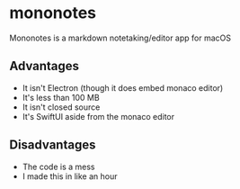 # mononotes
Mononotes is a markdown notetaking/editor app for macOS

## Advantages
- It isn't Electron (though it does embed monaco editor)
- It's less than 100 MB
- It isn't closed source
- It's SwiftUI aside from the monaco editor
## Disadvantages
- The code is a mess
- I made this in like an hour
